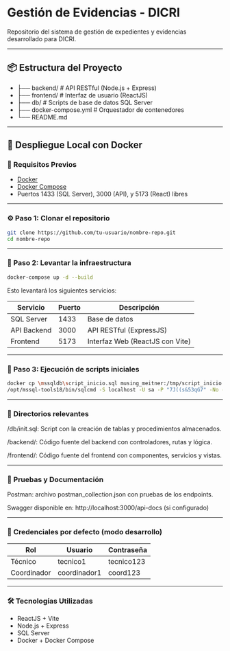 # Gestión de Evidencias - DICRI

Repositorio del sistema de gestión de expedientes y evidencias desarrollado para DICRI.

---

## 📦 Estructura del Proyecto

- ├── backend/ # API RESTful (Node.js + Express)
- ├── frontend/ # Interfaz de usuario (ReactJS)
- ├── db/ # Scripts de base de datos SQL Server
- ├── docker-compose.yml # Orquestador de contenedores
- └── README.md



---

## 🚀 Despliegue Local con Docker

### 🔧 Requisitos Previos

- [Docker](https://www.docker.com/)
- [Docker Compose](https://docs.docker.com/compose/)
- Puertos 1433 (SQL Server), 3000 (API), y 5173 (React) libres

---

### ⚙️ Paso 1: Clonar el repositorio

```bash
git clone https://github.com/tu-usuario/nombre-repo.git
cd nombre-repo
```

---

### 🐳 Paso 2: Levantar la infraestructura

```bash
docker-compose up -d --build
```

Esto levantará los siguientes servicios:

| Servicio    | Puerto | Descripción                     |
| ----------- | ------ | ------------------------------- |
| SQL Server  | 1433   | Base de datos                   |
| API Backend | 3000   | API RESTful (ExpressJS)         |
| Frontend    | 5173   | Interfaz Web (ReactJS con Vite) |


---

### 🐳 Paso 3: Ejecución de scripts iniciales

```bash
docker cp \mssqldb\script_inicio.sql musing_meitner:/tmp/script_inicio.sql
/opt/mssql-tools18/bin/sqlcmd -S localhost -U sa -P "7J((s&53qG7" -No -i /tmp/script_inicio.sql
```

---

### 📂 Directorios relevantes

/db/init.sql: Script con la creación de tablas y procedimientos almacenados.

/backend/: Código fuente del backend con controladores, rutas y lógica.

/frontend/: Código fuente del frontend con componentes, servicios y vistas.

---

### 🧪 Pruebas y Documentación
Postman: archivo postman_collection.json con pruebas de los endpoints.

Swagger disponible en: http://localhost:3000/api-docs (si configurado)

---

### 👤 Credenciales por defecto (modo desarrollo)

| Rol         | Usuario      | Contraseña |
| ----------- | ------------ | ---------- |
| Técnico     | tecnico1     | tecnico123 |
| Coordinador | coordinador1 | coord123   |

---

### 🛠 Tecnologías Utilizadas
- ReactJS + Vite
- Node.js + Express
- SQL Server
- Docker + Docker Compose